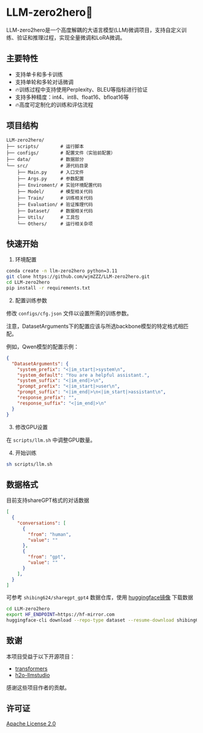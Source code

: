 # LLM-zero2hero🚀

LLM-zero2hero是一个高度解耦的大语言模型(LLM)微调项目，支持自定义训练、验证和推理过程，实现全量微调和LoRA微调。

## 主要特性

- 支持单卡和多卡训练
- 支持单轮和多轮对话微调
- 🔥训练过程中支持使用Perplexity、BLEU等指标进行验证
- 支持多种精度：int4、int8、float16、bfloat16等
- 🔥高度可定制化的训练和评估流程

## 项目结构

```
LLM-zero2hero/
├── scripts/        # 运行脚本
├── configs/        # 配置文件（实验前配置）
├── data/           # 数据部分
└── src/            # 源代码目录
    ├── Main.py     # 入口文件
    ├── Args.py     # 参数配置
    ├── Enviroment/ # 实验环境配置代码
    ├── Model/      # 模型相关代码
    ├── Train/      # 训练相关代码
    ├── Evaluation/ # 验证推理代码
    ├── Dataset/    # 数据相关代码
    ├── Utils/      # 工具包
    └── Others/     # 运行相关杂项
```



## 快速开始

1. 环境配置

```bash
conda create -n llm-zero2hero python=3.11
git clone https://github.com/wjmZZZ/LLM-zero2hero.git
cd LLM-zero2hero
pip install -r requirements.txt
```

2. 配置训练参数

修改 `configs/cfg.json` 文件以设置所需的训练参数。

注意，DatasetArguments下的配置应该与所选backbone模型的特定格式相匹配。

例如，Qwen模型的配置示例：

```json
{
  "DatasetArguments": {
    "system_prefix": "<|im_start|>system\n",
    "system_default": "You are a helpful assistant.",
    "system_suffix": "<|im_end|>\n",
    "prompt_prefix": "<|im_start|>user\n",
    "prompt_suffix": "<|im_end|>\n<|im_start|>assistant\n",
    "response_prefix": "",
    "response_suffix": "<|im_end|>\n"
  }
}
```

3. 修改GPU设置

在 `scripts/llm.sh` 中调整GPU数量。

4. 开始训练

```bash
sh scripts/llm.sh
```



## 数据格式

目前支持shareGPT格式的对话数据

```json
[
  {
    "conversations": [
      {
        "from": "human",
        "value": ""
      },
      {
        "from": "gpt",
        "value": ""
      }
    ],
  }
]
```

可参考 `shibing624/sharegpt_gpt4` 数据仓库，使用 [huggingface镜像](https://hf-mirror.com/) 下载数据

```sh
cd LLM-zero2hero
export HF_ENDPOINT=https://hf-mirror.com
huggingface-cli download --repo-type dataset --resume-download shibing624/sharegpt_gpt4 --local-dir data
```





## 致谢

本项目受益于以下开源项目：
- [transformers](https://github.com/huggingface/transformers)
- [h2o-llmstudio](https://github.com/h2oai/h2o-llmstudio)

感谢这些项目作者的贡献。

## 许可证
 [Apache License 2.0](https://github.com/wjmZZZ/LLM-zero2hero/blob/main/LICENSE) 

